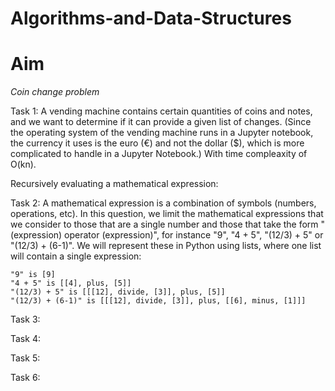 # Algorithms-and-Data-Structures



# Aim

*Coin change problem*

Task 1: A vending machine contains certain quantities of coins and notes, and we want to determine if it can provide a given list of changes. (Since the operating system of the vending machine runs in a Jupyter notebook, the currency it uses is the euro (€) and not the dollar ($), which is more complicated to handle in a Jupyter Notebook.) With time compleaxity of O(kn).


Recursively evaluating a mathematical expression:


Task 2: A mathematical expression is a combination of symbols (numbers, operations, etc). In this question, we limit the mathematical expressions that we consider to those that are a single number and those that take the form "(expression) operator (expression)", for instance "9", "4 + 5", "(12/3) + 5" or "(12/3) + (6-1)". We will represent these in Python using lists, where one list will contain a single expression:

    "9" is [9]
    "4 + 5" is [[4], plus, [5]]
    "(12/3) + 5" is [[[12], divide, [3]], plus, [5]]
    "(12/3) + (6-1)" is [[[12], divide, [3]], plus, [[6], minus, [1]]] 

Task 3:

Task 4:

Task 5:

Task 6:
